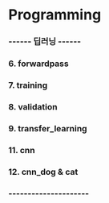 # Programming

### ------ 딥러닝 ------
### 6. forwardpass
### 7. training
### 8. validation
### 9. transfer_learning
### 11. cnn
### 12. cnn_dog & cat
### ---------------------
